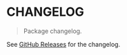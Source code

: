 # CHANGELOG

> Package changelog.

See [GitHub Releases](https://github.com/stdlib-js/constants-uint8/releases) for the changelog.
